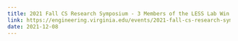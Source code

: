 ```yaml
---
title: 2021 Fall CS Research Symposium - 3 Members of the LESS Lab Win Awards
link: https://engineering.virginia.edu/events/2021-fall-cs-research-symposium?fbclid=IwAR06nz4yyAWnlC70YwLs-KKoMGlzfiK0NE5nQLSFayMv3IEfLBeMlOmujNc
date: 2021-12-08
---
```

